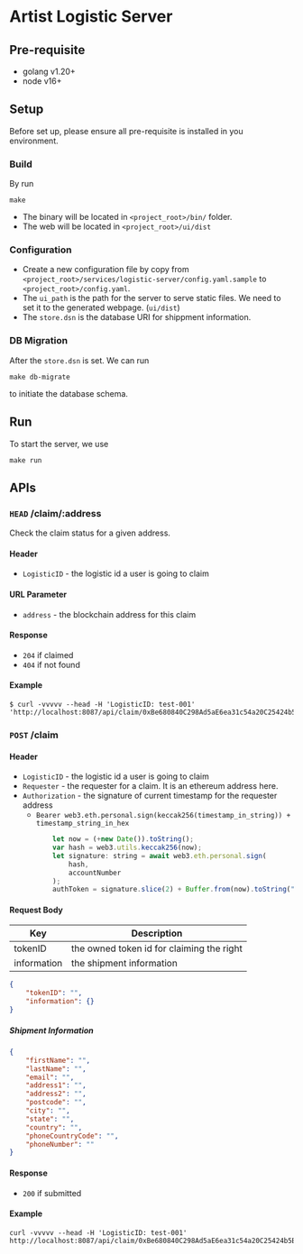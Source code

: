 # Artist Logistic Server

## Pre-requisite

- golang v1.20+
- node v16+

## Setup

Before set up, please ensure all pre-requisite is installed in you environment.

### Build

By run

```
make
```

- The binary will be located in `<project_root>/bin/` folder.
- The web will be located in `<project_root>/ui/dist`

### Configuration

- Create a new configuration file by copy from `<project_root>/services/logistic-server/config.yaml.sample` to `<project_root>/config.yaml`.
- The `ui_path` is the path for the server to serve static files. We need to set it to the generated webpage. (`ui/dist`)
- The `store.dsn` is the database URI for shippment information.

### DB Migration

After the `store.dsn` is set. We can run

```
make db-migrate
```

to initiate the database schema.

## Run

To start the server, we use

```
make run
```

## APIs

### `HEAD` /claim/:address

Check the claim status for a given address.

#### Header

- `LogisticID` - the logistic id a user is going to claim

#### URL Parameter

- `address` - the blockchain address for this claim

#### Response

- `204` if claimed
- `404` if not found

#### Example

```shell
$ curl -vvvvv --head -H 'LogisticID: test-001' 'http://localhost:8087/api/claim/0xBe680840C298Ad5aE6ea31c54a20C25424b5Bf45'
```

### `POST` /claim

#### Header

- `LogisticID` - the logistic id a user is going to claim
- `Requester` - the requester for a claim. It is an ethereum address here.
- `Authorization` - the signature of current timestamp for the requester address
    - `Bearer web3.eth.personal.sign(keccak256(timestamp_in_string)) + timestamp_string_in_hex`
        ```javascript
            let now = (+new Date()).toString();
            var hash = web3.utils.keccak256(now);
            let signature: string = await web3.eth.personal.sign(
                hash,
                accountNumber
            );
            authToken = signature.slice(2) + Buffer.from(now).toString("hex");
        ```

#### Request Body

| Key  | Description  |
| - | - |
| tokenID | the owned token id for claiming the right |
| information | the shipment information |

```json
{
    "tokenID": "",
    "information": {}
}
```

##### Shipment Information

```json
{
    "firstName": "",
    "lastName": "",
    "email": "",
    "address1": "",
    "address2": "",
    "postcode": "",
    "city": "",
    "state": "",
    "country": "",
    "phoneCountryCode": "",
    "phoneNumber": ""
}
```

#### Response

- `200` if submitted

#### Example

```
curl -vvvvv --head -H 'LogisticID: test-001' http://localhost:8087/api/claim/0xBe680840C298Ad5aE6ea31c54a20C25424b5Bf45
```
